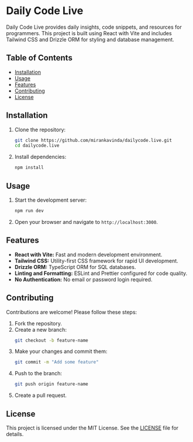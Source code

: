# Daily Code Live

Daily Code Live provides daily insights, code snippets, and resources for programmers. This project is built using React with Vite and includes Tailwind CSS and Drizzle ORM for styling and database management.

## Table of Contents

- [Installation](#installation)
- [Usage](#usage)
- [Features](#features)
- [Contributing](#contributing)
- [License](#license)

## Installation

1. Clone the repository:
    ```bash
    git clone https://github.com/mirankavinda/dailycode.live.git
    cd dailycode.live
    ```

2. Install dependencies:
    ```bash
    npm install
    ```

## Usage

1. Start the development server:
    ```bash
    npm run dev
    ```

2. Open your browser and navigate to `http://localhost:3000`.

## Features

- **React with Vite:** Fast and modern development environment.
- **Tailwind CSS:** Utility-first CSS framework for rapid UI development.
- **Drizzle ORM:** TypeScript ORM for SQL databases.
- **Linting and Formatting:** ESLint and Prettier configured for code quality.
- **No Authentication:** No email or password login required.

## Contributing

Contributions are welcome! Please follow these steps:

1. Fork the repository.
2. Create a new branch:
    ```bash
    git checkout -b feature-name
    ```
3. Make your changes and commit them:
    ```bash
    git commit -m "Add some feature"
    ```
4. Push to the branch:
    ```bash
    git push origin feature-name
    ```
5. Create a pull request.

## License

This project is licensed under the MIT License. See the [LICENSE](LICENSE) file for details.
